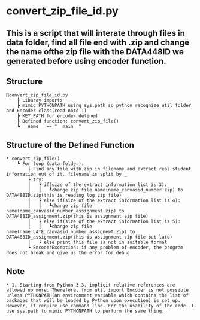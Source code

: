 # convert_zip_file_id.py

## This is a script that will interate through files in data folder, find all file end with .zip and change the name ofthe zip file with the DATA448ID we generated before using encoder function.

## Structure
    📜convert_zip_file_id.py  
        ┣ Libaray imports
        ┣ mimic PYTHONPATH using sys.path so python recognize util folder and Encoder class(read note 1)
        ┣ KEY_PATH for encoder defined
        ┣ Defined function: convert_zip_file()
        ┗ __name__ == "__main__"

## Structure of the Defined Function
    * convert_zip_file()
        ┗ For loop (data folder):
            ┣ Find any file with.zip in filename and extract real student information out of it. filename is split by _
            ┣ try:
            ┃   ┣ if(size of the extract information list is 3):
            ┃   ┃   ┗change zip file name(name_canvasid_number.zip) to DATA488ID.zip(this is reading log zip file)
            ┃   ┣ else if(size of the extract information list is 4):
            ┃   ┃   ┗change zip file name(name_canvasid_number_assignment.zip) to DATA488ID_assignment.zip(this is assignment zip file)
            ┃   ┣ else if(size of the extract information list is 5):
            ┃   ┃   ┗change zip file name(name_LATE_canvasid_number_assignemt.zip) to DATA488ID_assignment.zip(this is assignment zip file but late)
            ┃   ┗ else print this file is not in suitable format
            ┗ EncoderException: if any problem of encoder, the program does not break and give us the error for debug
## Note
    * 1. Starting from Python 3.3, implicit relative references are allowed no more. Therefore, from util import Encoder is not possible unless PYTHONPATH(an environment variable which contains the list of packages that will be loaded by Python upon execution) is set up. However, it require use command line. For the usability of the code. I use sys.path to mimic PYTHONPATH to perform the same thing.
